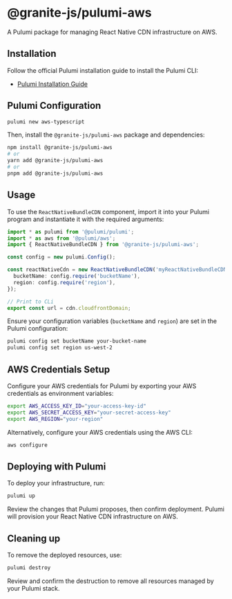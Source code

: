 # @granite-js/pulumi-aws

A Pulumi package for managing React Native CDN infrastructure on AWS.

## Installation

Follow the official Pulumi installation guide to install the Pulumi CLI:

- [Pulumi Installation Guide](https://www.pulumi.com/docs/iac/download-install/)

## Pulumi Configuration

```bash
pulumi new aws-typescript
```

Then, install the `@granite-js/pulumi-aws` package and dependencies:

```bash
npm install @granite-js/pulumi-aws
# or
yarn add @granite-js/pulumi-aws
# or
pnpm add @granite-js/pulumi-aws
```

## Usage

To use the `ReactNativeBundleCDN` component, import it into your Pulumi program and instantiate it with the required arguments:

```typescript
import * as pulumi from '@pulumi/pulumi';
import * as aws from '@pulumi/aws';
import { ReactNativeBundleCDN } from '@granite-js/pulumi-aws';

const config = new pulumi.Config();

const reactNativeCdn = new ReactNativeBundleCDN('myReactNativeBundleCDN', {
  bucketName: config.require('bucketName'),
  region: config.require('region'),
});

// Print to CLi
export const url = cdn.cloudfrontDomain;
```

Ensure your configuration variables (`bucketName` and `region`) are set in the Pulumi configuration:

```bash
pulumi config set bucketName your-bucket-name
pulumi config set region us-west-2
```

## AWS Credentials Setup

Configure your AWS credentials for Pulumi by exporting your AWS credentials as environment variables:

```bash
export AWS_ACCESS_KEY_ID="your-access-key-id"
export AWS_SECRET_ACCESS_KEY="your-secret-access-key"
export AWS_REGION="your-region"
```

Alternatively, configure your AWS credentials using the AWS CLI:

```bash
aws configure
```

## Deploying with Pulumi

To deploy your infrastructure, run:

```bash
pulumi up
```

Review the changes that Pulumi proposes, then confirm deployment. Pulumi will provision your React Native CDN infrastructure on AWS.

## Cleaning up

To remove the deployed resources, use:

```bash
pulumi destroy
```

Review and confirm the destruction to remove all resources managed by your Pulumi stack.
